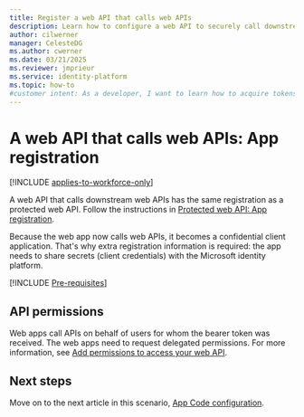 ```yaml
---
title: Register a web API that calls web APIs
description: Learn how to configure a web API to securely call downstream APIs by registering it as a confidential client application.
author: cilwerner
manager: CelesteDG
ms.author: cwerner
ms.date: 03/21/2025
ms.reviewer: jmprieur
ms.service: identity-platform
ms.topic: how-to
#customer intent: As a developer, I want to learn how to acquire tokens for web APIs so that I can enable secure API calls in my application.  
---
```


# A web API that calls web APIs: App registration

[!INCLUDE [applies-to-workforce-only](../external-id/includes/applies-to-workforce-only.md)]

A web API that calls downstream web APIs has the same registration as a protected web API. Follow the instructions in [Protected web API: App registration](scenario-protected-web-api-app-registration.md).

Because the web app now calls web APIs, it becomes a confidential client application. That's why extra registration information is required: the app needs to share secrets (client credentials) with the Microsoft identity platform.

[!INCLUDE [Pre-requisites](./includes/scenarios/scenarios-registration-client-secrets.md)]

## API permissions

Web apps call APIs on behalf of users for whom the bearer token was received. The web apps need to request delegated permissions. For more information, see [Add permissions to access your web API](quickstart-configure-app-access-web-apis.md#add-permissions-to-access-your-web-api).

## Next steps

Move on to the next article in this scenario,
[App Code configuration](scenario-web-api-call-api-app-configuration.md).
